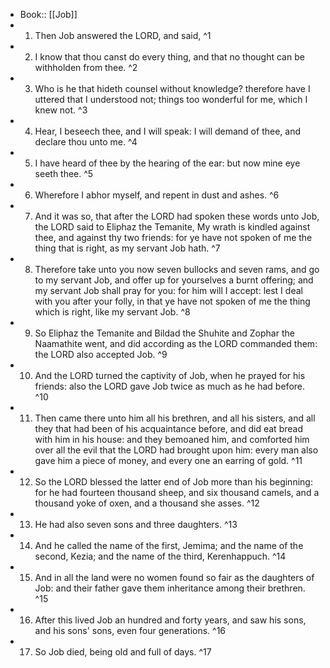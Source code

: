 - Book:: [[Job]]
- 1. Then Job answered the LORD, and said, ^1
- 2. I know that thou canst do every thing, and that no thought can be withholden from thee. ^2
- 3. Who is he that hideth counsel without knowledge? therefore have I uttered that I understood not; things too wonderful for me, which I knew not. ^3
- 4. Hear, I beseech thee, and I will speak: I will demand of thee, and declare thou unto me. ^4
- 5. I have heard of thee by the hearing of the ear: but now mine eye seeth thee. ^5
- 6. Wherefore I abhor myself, and repent in dust and ashes. ^6
- 7. And it was so, that after the LORD had spoken these words unto Job, the LORD said to Eliphaz the Temanite, My wrath is kindled against thee, and against thy two friends: for ye have not spoken of me the thing that is right, as my servant Job hath. ^7
- 8. Therefore take unto you now seven bullocks and seven rams, and go to my servant Job, and offer up for yourselves a burnt offering; and my servant Job shall pray for you: for him will I accept: lest I deal with you after your folly, in that ye have not spoken of me the thing which is right, like my servant Job. ^8
- 9. So Eliphaz the Temanite and Bildad the Shuhite and Zophar the Naamathite went, and did according as the LORD commanded them: the LORD also accepted Job. ^9
- 10. And the LORD turned the captivity of Job, when he prayed for his friends: also the LORD gave Job twice as much as he had before. ^10
- 11. Then came there unto him all his brethren, and all his sisters, and all they that had been of his acquaintance before, and did eat bread with him in his house: and they bemoaned him, and comforted him over all the evil that the LORD had brought upon him: every man also gave him a piece of money, and every one an earring of gold. ^11
- 12. So the LORD blessed the latter end of Job more than his beginning: for he had fourteen thousand sheep, and six thousand camels, and a thousand yoke of oxen, and a thousand she asses. ^12
- 13. He had also seven sons and three daughters. ^13
- 14. And he called the name of the first, Jemima; and the name of the second, Kezia; and the name of the third, Kerenhappuch. ^14
- 15. And in all the land were no women found so fair as the daughters of Job: and their father gave them inheritance among their brethren. ^15
- 16. After this lived Job an hundred and forty years, and saw his sons, and his sons' sons, even four generations. ^16
- 17. So Job died, being old and full of days. ^17
